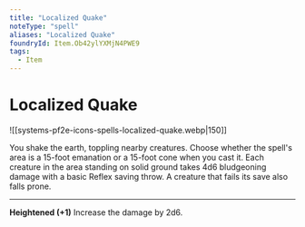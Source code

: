 ```yaml
---
title: "Localized Quake"
noteType: "spell"
aliases: "Localized Quake"
foundryId: Item.Ob42ylYXMjN4PWE9
tags:
  - Item
---
```


# Localized Quake
![[systems-pf2e-icons-spells-localized-quake.webp|150]]

You shake the earth, toppling nearby creatures. Choose whether the spell's area is a 15-foot emanation or a 15-foot cone when you cast it. Each creature in the area standing on solid ground takes 4d6 bludgeoning damage with a basic Reflex saving throw. A creature that fails its save also falls prone.

* * *

**Heightened (+1)** Increase the damage by 2d6.
